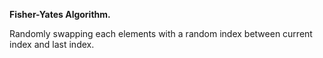 **Fisher-Yates Algorithm.**

Randomly swapping each elements with a random index between current index and last index.